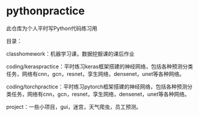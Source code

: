 # pythonpractice
此仓库为个人平时写Python代码练习用

目录：

classhomework：机器学习课，数据挖掘课的课后作业

coding/keraspractice：平时练习keras框架搭建的神经网络，包括各种预测分类任务，网络有cnn，gcn，resnet，孪生网络，densenet，unet等各种网络。

coding/torchpractice：平时练习pytorch框架搭建的神经网络，包括各种预测分类任务，网络有cnn，gcn，resnet，孪生网络，densenet，unet等各种网络。

project：一些小项目，gui，迷宫，天气爬虫，员工预测。
